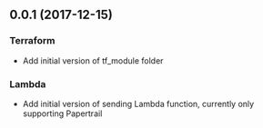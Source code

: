 ## 0.0.1 (2017-12-15)

### Terraform

* Add initial version of tf_module folder

### Lambda

* Add initial version of sending Lambda function, currently only supporting Papertrail